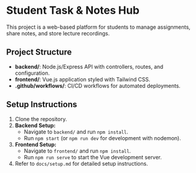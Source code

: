 <!--
This README file provides an overview of the project, explains its purpose, and includes setup instructions for both the frontend and backend. It serves as a guide for new contributors, detailing how to install dependencies, run the application, and understand the project layout. Clear documentation here helps ensure that everyone can start contributing quickly.
-->
# Student Task & Notes Hub

This project is a web-based platform for students to manage assignments, share notes, and store lecture recordings.

## Project Structure
- **backend/**: Node.js/Express API with controllers, routes, and configuration.
- **frontend/**: Vue.js application styled with Tailwind CSS.
- **.github/workflows/**: CI/CD workflows for automated deployments.

## Setup Instructions
1. Clone the repository.
2. **Backend Setup:**
   - Navigate to `backend/` and run `npm install`.
   - Run `npm start` (or `npm run dev` for development with nodemon).
3. **Frontend Setup:**
   - Navigate to `frontend/` and run `npm install`.
   - Run `npm run serve` to start the Vue development server.
4. Refer to `docs/setup.md` for detailed setup instructions.
